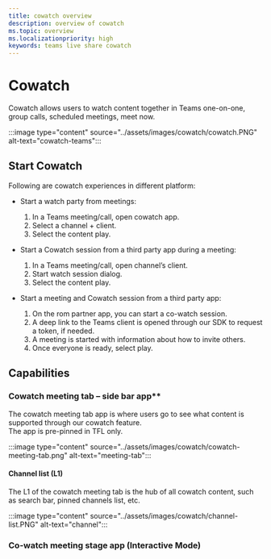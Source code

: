 ```yaml
---
title: cowatch overview
description: overview of cowatch
ms.topic: overview
ms.localizationpriority: high
keywords: teams live share cowatch  
---
```


# Cowatch

Cowatch allows users to watch content together in Teams one-on-one, group calls, scheduled meetings, meet now.

:::image type="content" source="../assets/images/cowatch/cowatch.PNG" alt-text="cowatch-teams":::

## Start Cowatch

Following are cowatch experiences in different platform:

* Start a watch party from meetings:

   1. In a Teams meeting/call, open cowatch app.
   1. Select a channel + client.
   1. Select the content play.

* Start a Cowatch session from a third party app during a meeting:

   1. In a Teams meeting/call, open channel’s client.
   1. Start watch session dialog.
   1. Select the content play.

* Start a meeting and Cowatch session from a third party app:

   1. On the rom partner app, you can start a co-watch session.
   1. A deep link to the Teams client is opened through our SDK to request a token, if needed.
   1. A meeting is started with information about how to invite others.
   1. Once everyone is ready, select play.

## Capabilities

### Cowatch meeting tab – side bar app**
The cowatch meeting tab app is where users go to see what content is supported through our cowatch feature.  
The app is pre-pinned in TFL only.

:::image type="content" source="../assets/images/cowatch/cowatch-meeting-tab.png" alt-text="meeting-tab":::

#### Channel list (L1)

The L1 of the cowatch meeting tab is the hub of all cowatch content, such as search bar, pinned channels list, etc.

:::image type="content" source="../assets/images/cowatch/channel-list.PNG" alt-text="channel":::

### Co-watch meeting stage app (Interactive Mode)